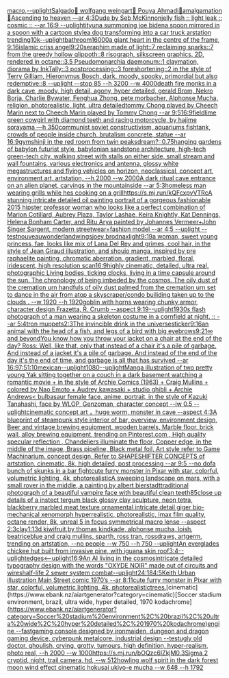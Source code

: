 [macro,](https://www.ebank.nz/aiartgenerator?category=macro%2C)[--uplight](https://www.ebank.nz/aiartgenerator?category=--uplight)[Salgado](https://www.ebank.nz/aiartgenerator?category=Salgado)[💊 wolfgang weingart🧠 Pouya Ahmadi🦯amalgamation🚨Ascending to heaven —ar 4:3](https://www.ebank.nz/aiartgenerator?category=%F0%9F%92%8A%20wolfgang%20weingart%F0%9F%A7%A0%20Pouya%20Ahmadi%F0%9F%A6%AFamalgamation%F0%9F%9A%A8Ascending%20to%20heaven%20%E2%80%94ar%204%3A3)[Dude by Seb McKinnon](https://www.ebank.nz/aiartgenerator?category=Dude%20by%20Seb%20McKinnon)[jelly fish :: light leak :: cosmic ::  --ar 16:9 --uplight](https://www.ebank.nz/aiartgenerator?category=jelly%20fish%20%3A%3A%20light%20leak%20%3A%3A%20cosmic%20%3A%3A%20%20--ar%2016%3A9%20--uplight)[it](https://www.ebank.nz/aiartgenerator?category=it)[yuna summoning joe biden](https://www.ebank.nz/aiartgenerator?category=yuna%20summoning%20joe%20biden)[a spoon mirrored in a spoon with a cartoon style](https://www.ebank.nz/aiartgenerator?category=a%20spoon%20mirrored%20in%20a%20spoon%20with%20a%20cartoon%20style)[a dog transforming into a car truck arstation trending](https://www.ebank.nz/aiartgenerator?category=a%20dog%20transforming%20into%20a%20car%20truck%20arstation%20trending)[10k](https://www.ebank.nz/aiartgenerator?category=10k)[--uplight](https://www.ebank.nz/aiartgenerator?category=--uplight)[bathroom](https://www.ebank.nz/aiartgenerator?category=bathroom)[16000](https://www.ebank.nz/aiartgenerator?category=16000)[a giant heart in the centre of the frame, 9:16](https://www.ebank.nz/aiartgenerator?category=a%20giant%20heart%20in%20the%20centre%20of%20the%20frame%2C%209%3A16)[islamic criss angel](https://www.ebank.nz/aiartgenerator?category=islamic%20criss%20angel)[9:20](https://www.ebank.nz/aiartgenerator?category=9%3A20)[seraphim made of light::7 reclaiming sparks::7 from the greedy hollow qlippoth::8 risograph, silkscreen graphics, 2D, rendered in octane::3.5 Pseudomonarchia daemonum::1 claymation, diorama by InkTally::3 postprocessing::3 foreshortening::2 in the style of Terry Gilliam, Hieronymus Bosch, dark, moody, spooky, primordial but also redemptive::8 --uplight --stop 85 --h 3200 --w 4000](https://www.ebank.nz/aiartgenerator?category=seraphim%20made%20of%20light%3A%3A7%20reclaiming%20sparks%3A%3A7%20from%20the%20greedy%20hollow%20qlippoth%3A%3A8%20risograph%2C%20silkscreen%20graphics%2C%202D%2C%20rendered%20in%20octane%3A%3A3.5%20Pseudomonarchia%20daemonum%3A%3A1%20claymation%2C%20diorama%20by%20InkTally%3A%3A3%20postprocessing%3A%3A3%20foreshortening%3A%3A2%20in%20the%20style%20of%20Terry%20Gilliam%2C%20Hieronymus%20Bosch%2C%20dark%2C%20moody%2C%20spooky%2C%20primordial%20but%20also%20redemptive%3A%3A8%20--uplight%20--stop%2085%20--h%203200%20--w%204000)[death fire monks in a dark cave, moody, high detail, agony, hyper detailed, gerald Brom, Nekro Borja, Charlie Bywater, Fenghua Zhong, pete morbacher, Alphonse Mucha, religion, photorealistic, light, ultra detailed](https://www.ebank.nz/aiartgenerator?category=death%20fire%20monks%20in%20a%20dark%20cave%2C%20moody%2C%20high%20detail%2C%20agony%2C%20hyper%20detailed%2C%20gerald%20Brom%2C%20Nekro%20Borja%2C%20Charlie%20Bywater%2C%20Fenghua%20Zhong%2C%20pete%20morbacher%2C%20Alphonse%20Mucha%2C%20religion%2C%20photorealistic%2C%20light%2C%20ultra%20detailed)[tommy Chong played by Cheech Marin next to Cheech Marin played by Tommy Chong --ar 9:5](https://www.ebank.nz/aiartgenerator?category=tommy%20Chong%20played%20by%20Cheech%20Marin%20next%20to%20Cheech%20Marin%20played%20by%20Tommy%20Chong%20--ar%209%3A5)[16:9](https://www.ebank.nz/aiartgenerator?category=16%3A9)[field](https://www.ebank.nz/aiartgenerator?category=field)[lime green cowgirl with diamond teeth and racing motorcycle, by hajime sorayama —h 350](https://www.ebank.nz/aiartgenerator?category=lime%20green%20cowgirl%20with%20diamond%20teeth%20and%20racing%20motorcycle%2C%20by%20hajime%20sorayama%20%E2%80%94h%20350)[communist soviet constructivism, aquariums fishtank, crowds of people inside church, brutalism concrete, statue --ar 16:9](https://www.ebank.nz/aiartgenerator?category=communist%20soviet%20constructivism%2C%20aquariums%20fishtank%2C%20crowds%20of%20people%20inside%20church%2C%20brutalism%20concrete%2C%20statue%20--ar%2016%3A9)[gym](https://www.ebank.nz/aiartgenerator?category=gym)[shinji in the red room from twin peaks](https://www.ebank.nz/aiartgenerator?category=shinji%20in%20the%20red%20room%20from%20twin%20peaks)[dream?](https://www.ebank.nz/aiartgenerator?category=dream%3F)[::0.75](https://www.ebank.nz/aiartgenerator?category=%3A%3A0.75)[hanging gardens of babylon futurist style, babylonian sandstone architecture, high-tech green-tech city, walking street with stalls on either side, small stream and wall fountains, various electronics and antenna, glossy white megastructures and flying vehicles on horizon, neoclassical, concept art, environment art, artstation, --h 2000 --w 2000](https://www.ebank.nz/aiartgenerator?category=hanging%20gardens%20of%20babylon%20futurist%20style%2C%20babylonian%20sandstone%20architecture%2C%20high-tech%20green-tech%20city%2C%20walking%20street%20with%20stalls%20on%20either%20side%2C%20small%20stream%20and%20wall%20fountains%2C%20various%20electronics%20and%20antenna%2C%20glossy%20white%20megastructures%20and%20flying%20vehicles%20on%20horizon%2C%20neoclassical%2C%20concept%20art%2C%20environment%20art%2C%20artstation%2C%20--h%202000%20--w%202000)[A dark ritual cave entrance on an alien planet, carvings in the mountainside --ar 5:3](https://www.ebank.nz/aiartgenerator?category=A%20dark%20ritual%20cave%20entrance%20on%20an%20alien%20planet%2C%20carvings%20in%20the%20mountainside%20--ar%205%3A3)[homeless man wearing grills while hes cooking on a grill](https://www.ebank.nz/aiartgenerator?category=homeless%20man%20wearing%20grills%20while%20hes%20cooking%20on%20a%20grill)[<https://s.mj.run/kQFcxpvVTRc>](https://www.ebank.nz/aiartgenerator?category=%3Chttps%3A//s.mj.run/kQFcxpvVTRc%3E)[A stunning intricate detailed oil painting portrait of a gorgeous fashionable 2015 hipster professor woman who looks like a perfect combination of Marion Cotillard, Aubrey Plaza, Taylor Lashae, Keira Knightly, Kat Dennings, Helena Bonham Carter, and Ritu Arya painted by Johannes Vermeer+John Singer Sargent, modern streetwear+fashion model --ar 4:5 --uplight --test](https://www.ebank.nz/aiartgenerator?category=A%20stunning%20intricate%20detailed%20oil%20painting%20portrait%20of%20a%20gorgeous%20fashionable%202015%20hipster%20professor%20woman%20who%20looks%20like%20a%20perfect%20combination%20of%20Marion%20Cotillard%2C%20Aubrey%20Plaza%2C%20Taylor%20Lashae%2C%20Keira%20Knightly%2C%20Kat%20Dennings%2C%20Helena%20Bonham%20Carter%2C%20and%20Ritu%20Arya%20painted%20by%20Johannes%20Vermeer%2BJohn%20Singer%20Sargent%2C%20modern%20streetwear%2Bfashion%20model%20--ar%204%3A5%20--uplight%20--test)[nouveau](https://www.ebank.nz/aiartgenerator?category=nouveau)[wonderland](https://www.ebank.nz/aiartgenerator?category=wonderland)[wings](https://www.ebank.nz/aiartgenerator?category=wings)[joey brodnax](https://www.ebank.nz/aiartgenerator?category=joey%20brodnax)[light](https://www.ebank.nz/aiartgenerator?category=light)[9:19](https://www.ebank.nz/aiartgenerator?category=9%3A19)[a woman, sweet young princess, fae, looks like mix of Lana Del Rey and grimes, cool hair, in the style of Jean Giraud illustration, and shoujo manga, inspired by pre raphaelite painting, chromatic aberration, gradient, marbled, floral, iridescent, high resolution scan](https://www.ebank.nz/aiartgenerator?category=a%20woman%2C%20sweet%20young%20princess%2C%20fae%2C%20looks%20like%20mix%20of%20Lana%20Del%20Rey%20and%20grimes%2C%20cool%20hair%2C%20in%20the%20style%20of%20Jean%20Giraud%20illustration%2C%20and%20shoujo%20manga%2C%20inspired%20by%20pre%20raphaelite%20painting%2C%20chromatic%20aberration%2C%20gradient%2C%20marbled%2C%20floral%2C%20iridescent%2C%20high%20resolution%20scan)[16:9](https://www.ebank.nz/aiartgenerator?category=16%3A9)[highly cinematic, detailed, ultra real, photographic Living bodies, ticking clocks, living in a time capsule around the sun. The chronology of being imbeded by the cosmos. The oily dust of the cremation urn handfuls of oily dust palmed from the cremation urn set to dance in the air from atop a skyscraper/condo builiding taken up to the clouds . --w 1920 --h 1920](https://www.ebank.nz/aiartgenerator?category=highly%20cinematic%2C%20detailed%2C%20ultra%20real%2C%20photographic%20Living%20bodies%2C%20ticking%20clocks%2C%20living%20in%20a%20time%20capsule%20around%20the%20sun.%20The%20chronology%20of%20being%20imbeded%20by%20the%20cosmos.%20The%20oily%20dust%20of%20the%20cremation%20urn%20handfuls%20of%20oily%20dust%20palmed%20from%20the%20cremation%20urn%20set%20to%20dance%20in%20the%20air%20from%20atop%20a%20skyscraper/condo%20builiding%20taken%20up%20to%20the%20clouds%20.%20--w%201920%20--h%201920)[goblin with horns wearing chunky armor, character design   Frazetta, R. Crumb --aspect 9:19](https://www.ebank.nz/aiartgenerator?category=goblin%20with%20horns%20wearing%20chunky%20armor%2C%20character%20design%20%20%20Frazetta%2C%20R.%20Crumb%20--aspect%209%3A19)[--uplight](https://www.ebank.nz/aiartgenerator?category=--uplight)[1930s flash photograph of a man wearing a skeleton costume in a cornfield at night. :: --ar 5:4](https://www.ebank.nz/aiartgenerator?category=1930s%20flash%20photograph%20of%20a%20man%20wearing%20a%20skeleton%20costume%20in%20a%20cornfield%20at%20night.%20%3A%3A%20--ar%205%3A4)[tron muppets](https://www.ebank.nz/aiartgenerator?category=tron%20muppets)[2:3](https://www.ebank.nz/aiartgenerator?category=2%3A3)[The invincible drink in the universe](https://www.ebank.nz/aiartgenerator?category=The%20invincible%20drink%20in%20the%20universe)[sticker](https://www.ebank.nz/aiartgenerator?category=sticker)[9:16](https://www.ebank.nz/aiartgenerator?category=9%3A16)[an animal with the head of a fish, and legs of a bird with big eyebrows](https://www.ebank.nz/aiartgenerator?category=an%20animal%20with%20the%20head%20of%20a%20fish%2C%20and%20legs%20of%20a%20bird%20with%20big%20eyebrows)[9:21](https://www.ebank.nz/aiartgenerator?category=9%3A21)[∞ and beyond](https://www.ebank.nz/aiartgenerator?category=%E2%88%9E%20and%20beyond)[You know how you throw your jacket on a chair at the end of the day? Ross: Well, like that, only that instead of a chair it's a pile of garbage. And instead of a jacket it's a pile of garbage. And instead of the end of the day it's the end of time, and garbage is all that has survived --ar 16:9](https://www.ebank.nz/aiartgenerator?category=You%20know%20how%20you%20throw%20your%20jacket%20on%20a%20chair%20at%20the%20end%20of%20the%20day%3F%20Ross%3A%20Well%2C%20like%20that%2C%20only%20that%20instead%20of%20a%20chair%20it%27s%20a%20pile%20of%20garbage.%20And%20instead%20of%20a%20jacket%20it%27s%20a%20pile%20of%20garbage.%20And%20instead%20of%20the%20end%20of%20the%20day%20it%27s%20the%20end%20of%20time%2C%20and%20garbage%20is%20all%20that%20has%20survived%20--ar%2016%3A9)[7:5](https://www.ebank.nz/aiartgenerator?category=7%3A5)[1:10](https://www.ebank.nz/aiartgenerator?category=1%3A10)[mexican](https://www.ebank.nz/aiartgenerator?category=mexican)[--uplight](https://www.ebank.nz/aiartgenerator?category=--uplight)[1080](https://www.ebank.nz/aiartgenerator?category=1080)[--uplight](https://www.ebank.nz/aiartgenerator?category=--uplight)[Manga illustration of two pretty young Yak sitting together on a couch in a dark basement watching a romantic movie  +  in the style of Archie Comics (1963)  +  Craig Mullins  +  colored by Nao Emoto  +  Audrey kawasaki  +  studio ghibli  +  Archie Andrews](https://www.ebank.nz/aiartgenerator?category=Manga%20illustration%20of%20two%20pretty%20young%20Yak%20sitting%20together%20on%20a%20couch%20in%20a%20dark%20basement%20watching%20a%20romantic%20movie%20%20%2B%20%20in%20the%20style%20of%20Archie%20Comics%20%281963%29%20%20%2B%20%20Craig%20Mullins%20%20%2B%20%20colored%20by%20Nao%20Emoto%20%20%2B%20%20Audrey%20kawasaki%20%20%2B%20%20studio%20ghibli%20%20%2B%20%20Archie%20Andrews)[< bulbasaur female face, anime, portrait, in the style of Kazuki Tanahashi, face by WLOP, Genzoman, character concept --iw 0.5 --uplight](https://www.ebank.nz/aiartgenerator?category=%3C%20bulbasaur%20female%20face%2C%20anime%2C%20portrait%2C%20in%20the%20style%20of%20Kazuki%20Tanahashi%2C%20face%20by%20WLOP%2C%20Genzoman%2C%20character%20concept%20--iw%200.5%20--uplight)[cinematic concept art ，huge worm, monster in cave  --aspect 4:3](https://www.ebank.nz/aiartgenerator?category=cinematic%20concept%20art%20%EF%BC%8Chuge%20worm%2C%20monster%20in%20cave%20%20--aspect%204%3A3)[A blueprint of steampunk style interior of bar,  overview, environment  design,  Beer and vintage brewing equipment, wooden barrels,  Marble floor, brick wall, alloy brewing equipment, trending on Pinterest.com  , High quality specular reflection ,  Chandeliers illuminate the floor, Copper  edge, in the middle of the image, Brass pipeline,  Black metal foil,  Art style refer to Game Machinarium.  concept design, Refer to SHAPESHIFTER CONCEPTS  of artstation, cinematic,  8k, high detailed,  post processing    --ar 9:5   --no dof](https://www.ebank.nz/aiartgenerator?category=A%20blueprint%20of%20steampunk%20style%20interior%20of%20bar%2C%20%20overview%2C%20environment%20%20design%2C%20%20Beer%20and%20vintage%20brewing%20equipment%2C%20wooden%20barrels%2C%20%20Marble%20floor%2C%20brick%20wall%2C%20alloy%20brewing%20equipment%2C%20trending%20on%20Pinterest.com%20%20%2C%20High%20quality%20specular%20reflection%20%2C%20%20Chandeliers%20illuminate%20the%20floor%2C%20Copper%20%20edge%2C%20in%20the%20middle%20of%20the%20image%2C%20Brass%20pipeline%2C%20%20Black%20metal%20foil%2C%20%20Art%20style%20refer%20to%20Game%20Machinarium.%20%20concept%20design%2C%20Refer%20to%20SHAPESHIFTER%20CONCEPTS%20%20of%20artstation%2C%20cinematic%2C%20%208k%2C%20high%20detailed%2C%20%20post%20processing%20%20%20%20--ar%209%3A5%20%20%20--no%20dof)[a bunch of skunks in a bar fight](https://www.ebank.nz/aiartgenerator?category=a%20bunch%20of%20skunks%20in%20a%20bar%20fight)[cute furry monster in Pixar with star, colorful, volumetric lighting, 4k, photorealistic](https://www.ebank.nz/aiartgenerator?category=cute%20furry%20monster%20in%20Pixar%20with%20star%2C%20colorful%2C%20volumetric%20lighting%2C%204k%2C%20photorealistic)[A sweeping landscape on mars, with a small rover in the middle, a painting by albert bierstadt](https://www.ebank.nz/aiartgenerator?category=A%20sweeping%20landscape%20on%20mars%2C%20with%20a%20small%20rover%20in%20the%20middle%2C%20a%20painting%20by%20albert%20bierstadt)[traditional photograph of a beautiful vampire face with beautiful clean teeth](https://www.ebank.nz/aiartgenerator?category=traditional%20photograph%20of%20a%20beautiful%20vampire%20face%20with%20beautiful%20clean%20teeth)[85](https://www.ebank.nz/aiartgenerator?category=85)[close up details of a instect tergum black glossy clay sculpture, neon tetra, blackberry marbled meat texture ornamental intricate detail giger bio-mechanical xenomorph hyperrealistic, photorealistic, imax film quality, octane render, 8k, unreal 5 in focus symmetrical macro lense --aspect 2:3](https://www.ebank.nz/aiartgenerator?category=close%20up%20details%20of%20a%20instect%20tergum%20black%20glossy%20clay%20sculpture%2C%20neon%20tetra%2C%20blackberry%20marbled%20meat%20texture%20ornamental%20intricate%20detail%20giger%20bio-mechanical%20xenomorph%20hyperrealistic%2C%20photorealistic%2C%20imax%20film%20quality%2C%20octane%20render%2C%208k%2C%20unreal%205%20in%20focus%20symmetrical%20macro%20lense%20--aspect%202%3A3)[clay](https://www.ebank.nz/aiartgenerator?category=clay)[1:1](https://www.ebank.nz/aiartgenerator?category=1%3A1)[3d kiwifruit,by thomas kindkade, alphonse mucha, loish, beatriceblue and craig mullins, sparth, ross tran, rossdraws, artgerm, trending on artstation, --no people --w 750 --h 750 --uplight](https://www.ebank.nz/aiartgenerator?category=3d%20kiwifruit%2Cby%20thomas%20kindkade%2C%20alphonse%20mucha%2C%20loish%2C%20beatriceblue%20and%20craig%20mullins%2C%20sparth%2C%20ross%20tran%2C%20rossdraws%2C%20artgerm%2C%20trending%20on%20artstation%2C%20--no%20people%20--w%20750%20--h%20750%20--uplight)[](https://www.ebank.nz/aiartgenerator?category=)[An everglades chickee hut built from invasive pine, with iguana skin roof](https://www.ebank.nz/aiartgenerator?category=An%20everglades%20chickee%20hut%20built%20from%20invasive%20pine%2C%20with%20iguana%20skin%20roof)[3:4](https://www.ebank.nz/aiartgenerator?category=3%3A4)[--uplight](https://www.ebank.nz/aiartgenerator?category=--uplight)[edges](https://www.ebank.nz/aiartgenerator?category=edges)[<--uplight](https://www.ebank.nz/aiartgenerator?category=%3C--uplight)[16:9](https://www.ebank.nz/aiartgenerator?category=16%3A9)[An AI living in the cosmos](https://www.ebank.nz/aiartgenerator?category=An%20AI%20living%20in%20the%20cosmos)[intricate detailed typography design with the words "OXYDE NOIR" made out of circuits and wires](https://www.ebank.nz/aiartgenerator?category=intricate%20detailed%20typography%20design%20with%20the%20words%20%22OXYDE%20NOIR%22%20made%20out%20of%20circuits%20and%20wires)[half-life 2 sewer system combat](https://www.ebank.nz/aiartgenerator?category=half-life%202%20sewer%20system%20combat)[--uplight](https://www.ebank.nz/aiartgenerator?category=--uplight)[24:18](https://www.ebank.nz/aiartgenerator?category=24%3A18)[4:5](https://www.ebank.nz/aiartgenerator?category=4%3A5)[Keith Urban illustration Main Street comic 1970’s --ar 8:11](https://www.ebank.nz/aiartgenerator?category=Keith%20Urban%20illustration%20Main%20Street%20comic%201970%E2%80%99s%20--ar%208%3A11)[cute furry monster in Pixar with star, colorful, volumetric lighting, 4k, photorealistic](https://www.ebank.nz/aiartgenerator?category=cute%20furry%20monster%20in%20Pixar%20with%20star%2C%20colorful%2C%20volumetric%20lighting%2C%204k%2C%20photorealistic)[trees.](https://www.ebank.nz/aiartgenerator?category=trees.)[cinematic](https://www.ebank.nz/aiartgenerator?category=cinematic)[Soccer stadium environment, brazil, ultra wide, hyper detailed, 1970 kodachrome](https://www.ebank.nz/aiartgenerator?category=Soccer%20stadium%20environment%2C%20brazil%2C%20ultra%20wide%2C%20hyper%20detailed%2C%201970%20kodachrome)[engine,](https://www.ebank.nz/aiartgenerator?category=engine%2C)[--fast](https://www.ebank.nz/aiartgenerator?category=--fast)[gaming console designed by ironmaiden, dungeon and dragon gaming device, cyberpunk metalcore, industrial design --test](https://www.ebank.nz/aiartgenerator?category=gaming%20console%20designed%20by%20ironmaiden%2C%20dungeon%20and%20dragon%20gaming%20device%2C%20cyberpunk%20metalcore%2C%20industrial%20design%20--test)[ugly old doctor, ghoulish, crying, grotty, tumours, high definition, hyper-realism, photo real, --h 2000 --w 1000](https://www.ebank.nz/aiartgenerator?category=ugly%20old%20doctor%2C%20ghoulish%2C%20crying%2C%20grotty%2C%20tumours%2C%20high%20definition%2C%20hyper-realism%2C%20photo%20real%2C%20--h%202000%20--w%201000)[<https://s.mj.run/bOQzc6IZkjM>](https://www.ebank.nz/aiartgenerator?category=%3Chttps%3A//s.mj.run/bOQzc6IZkjM%3E)[](https://www.ebank.nz/aiartgenerator?category=)[0.3](https://www.ebank.nz/aiartgenerator?category=0.3)[Sigma 2 cryptid, night, trail camera, hd, --w 512](https://www.ebank.nz/aiartgenerator?category=Sigma%202%20cryptid%2C%20night%2C%20trail%20camera%2C%20hd%2C%20--w%20512)[howling wolf spirit in the dark forest moon wind effect cinematic hokusai ukiyo-e mucha --w 648 --h 1792](https://www.ebank.nz/aiartgenerator?category=howling%20wolf%20spirit%20in%20the%20dark%20forest%20moon%20wind%20effect%20cinematic%20hokusai%20ukiyo-e%20mucha%20--w%20648%20--h%201792)